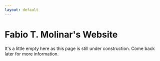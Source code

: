 ```yaml
---
layout: default
---
```


# Fabio T. Molinar's Website

It's a little empty here as this page is still under construction. Come back later for more information.
